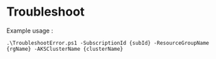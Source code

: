 # Troubleshoot

Example usage : 

`.\TroubleshootError.ps1 -SubscriptionId {subId} -ResourceGroupName {rgName} -AKSClusterName {clusterName}`
